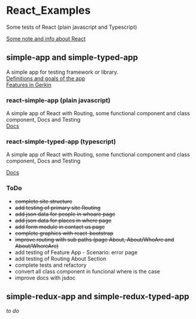 React_Examples
===============================

Some tests of React (plain javascript and Typescript)  

[Some note and info about React](Info.md)  

simple-app and simple-typed-app
-------------------------------

A simple app for testing framework or library.  
[Definitions and goals of the app](https://github.com/Magicianred/React_Tests/blob/develop/Project/definition.md)  
[Features in Gerkin](https://github.com/Magicianred/React_Tests/tree/develop/Project/Features)  


### react-simple-app (plain javascript)  
A simple app of React with Routing, some functional component and class component, Docs and Testing  
[Docs](https://github.com/Magicianred/react-simple-app/blob/master/README.md)

### react-simple-typed-app (typescript) 
A simple app of React with Routing, some functional component and class component, Docs and Testing  

[Docs](https://github.com/Magicianred/react-simple-typed-app/blob/master/README.md)  

### ToDo
- ~~complete site structure~~  
- ~~add testing of primary site Routing~~  
- ~~add json data for people in whoare page~~  
- ~~add json data for places in where page~~  
- ~~add form module in contact us page~~
- ~~complete graphics with react-bootstrap~~  
- ~~improve routing with sub paths (page About, About/WhoAre and About/WhereAre)~~  
- add testing of Feature App - Scenario: error page  
- add testing of Routing About Section  
- complete tests and refactory
- convert all class component in funcional where is the case
- improve docs with jsdoc  


simple-redux-app and simple-redux-typed-app
-------------------------------------------  

*to do*
